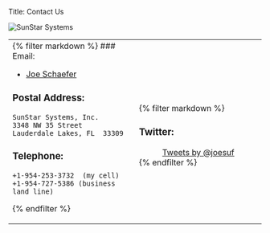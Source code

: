 Title: Contact Us

![SunStar Systems](/images/sunstarlogowhole.png)

<table style="width: 100%">
<tr><td style="width: 50%">
{% filter markdown %}
### Email:

- [Joe Schaefer](mailto:joe_schaefer@yahoo.com)

### Postal Address:

    SunStar Systems, Inc.
    3348 NW 35 Street
    Lauderdale Lakes, FL  33309

### Telephone:

    +1-954-253-3732  (my cell)
    +1-954-727-5386 (business land line) 
{% endfilter %}

</td><td style="width: 50%">

{% filter markdown %}
### Twitter:

<center>
<a class="twitter-timeline" href="https://twitter.com/joesuf" data-widget-id="484825803566235648">Tweets by @joesuf</a>
<script>!function(d,s,id){var js,fjs=d.getElementsByTagName(s)[0],p=/^http:/.test(d.location)?'http':'https';if(!d.getElementById(id)){js=d.createElement(s);js.id=id;js.src=p+"://platform.twitter.com/widgets.js";fjs.parentNode.insertBefore(js,fjs);}}(document,"script","twitter-wjs");</script>
</center>
{% endfilter %}

</td></tr></table>
